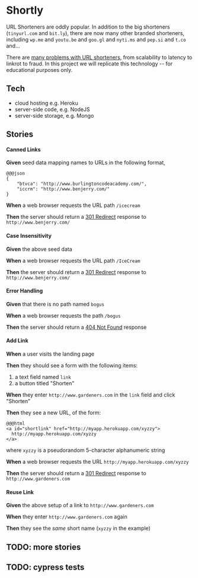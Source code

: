 # Shortly

URL Shorteners are oddly popular. In addition to the big shorteners (`tinyurl.com` and `bit.ly`), there are now many other branded shorteners, including `wp.me` and `youtu.be` and `goo.gl` and `nyti.ms` and `pep.si` and `t.co` and...

There are [many problems with URL shorteners](https://en.wikipedia.org/wiki/URL_shortening##Shortcomings), from scalability to latency to linkrot to fraud. In this project we will replicate this technology -- for educational purposes only.

## Tech

* cloud hosting e.g. Heroku
* server-side code, e.g. NodeJS
* server-side storage, e.g. Mongo 

## Stories

#### Canned Links

**Given** seed data mapping names to URLs in the following format,

    @@@json
    {
        "btvca": "http://www.burlingtoncodeacademy.com/",
        "iccrm": "http://www.benjerry.com/"
    }

**When** a web browser requests the URL path `/icecream`

**Then** the server should return a [301 Redirect](https://en.wikipedia.org/wiki/List_of_HTTP_status_codes##3xx_Redirection) response to `http://www.benjerry.com/`

#### Case Insensitivity

**Given** the above seed data

**When** a web browser requests the URL path `/IceCream`

**Then** the server should return a [301 Redirect](https://en.wikipedia.org/wiki/List_of_HTTP_status_codes##3xx_Redirection) response to `http://www.benjerry.com/`

#### Error Handling

**Given** that there is no path named `bogus`

**When** a web browser requests the path `/bogus`

**Then** the server should return a [404 Not Found](https://en.wikipedia.org/wiki/HTTP_404) response

#### Add Link

**When** a user visits the landing page

**Then** they should see a form with the following items:
1. a text field named `link`
2. a button titled "Shorten"

**When** they enter `http://www.gardeners.com` in the `link` field and click "Shorten"

**Then** they see a new URL, of the form:

    @@@html
    <a id="shortlink" href="http://myapp.herokuapp.com/xyzzy">
      http://myapp.herokuapp.com/xyzzy
    </a>

where `xyzzy` is a pseudorandom 5-character alphanumeric string

**When** a web browser requests the URL `http://myapp.herokuapp.com/xyzzy` 

**Then** the server should return a [301 Redirect](https://en.wikipedia.org/wiki/List_of_HTTP_status_codes##3xx_Redirection) response to `http://www.gardeners.com`

#### Reuse Link

**Given** the above setup of a link to `http://www.gardeners.com`

**When** they enter `http://www.gardeners.com` again

**Then** they see the *same* short name (`xyzzy` in the example)

## TODO: more stories

## TODO: cypress tests

